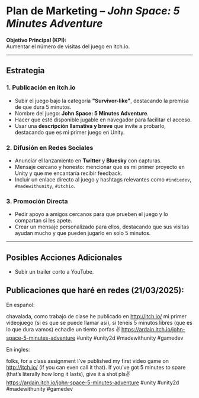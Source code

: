 # Plan de Marketing – *John Space: 5 Minutes Adventure*

**Objetivo Principal (KPI):**  
Aumentar el número de visitas del juego en itch.io.

---

## Estrategia

### 1. Publicación en itch.io
- Subir el juego bajo la categoría **"Survivor-like"**, destacando la premisa de que dura 5 minutos.  
- Nombre del juego: **John Space: 5 Minutes Adventure**.  
- Hacer que esté disponible jugable en navegador para facilitar el acceso.  
- Usar una **descripción llamativa y breve** que invite a probarlo, destacando que es mi primer juego en Unity.

### 2. Difusión en Redes Sociales
- Anunciar el lanzamiento en **Twitter** y **Bluesky** con capturas.  
- Mensaje cercano y honesto: mencionar que es mi primer proyecto en Unity y que me encantaría recibir feedback.  
- Incluir un enlace directo al juego y hashtags relevantes como `#indiedev`, `#madewithunity`, `#itchio`.

### 3. Promoción Directa
- Pedir apoyo a amigos cercanos para que prueben el juego y lo compartan si les apete.  
- Crear un mensaje personalizado para ellos, destacando que sus visitas ayudan mucho y que pueden jugarlo en solo 5 minutos. 

---

## Posibles Acciones Adicionales  
- Subir un trailer corto a YouTube.

## Publicaciones que haré en redes (21/03/2025):

En español:

chavalada, como trabajo de clase he publicado en http://itch.io/ mi primer videojuego (si es que se puede llamar así), si tenéis 5 minutos libres (que es lo que dura vamos) echadle un tiento porfas ✌ https://ardain.itch.io/john-space-5-minutes-adventure #unity #unity2d #madewithunity #gamedev

En ingles:

folks, for a class assignment I’ve published my first video game on http://itch.io/ (if you can even call it that). If you’ve got 5 minutes to spare (that’s literally how long it lasts), give it a shot pls✌ https://ardain.itch.io/john-space-5-minutes-adventure #unity #unity2d #madewithunity #gamedev
